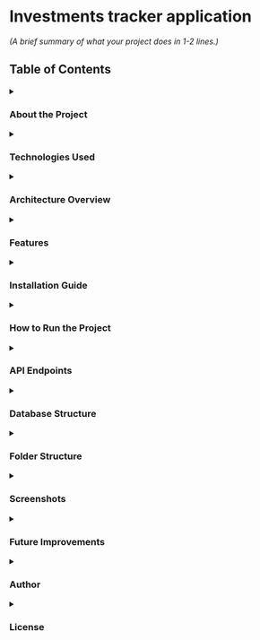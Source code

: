 # Investments tracker application

_(A brief summary of what your project does in 1-2 lines.)_


## Table of Contents

<details>
<summary><h3>About the Project</h3></summary>

This project is an Investments tracker application, that helps you track your investments.
Deposits and Withdrawals can be only in 1 currency - EUR

</details>


<details>
<summary><h3>Technologies Used</h3></summary>

| Layer           | Technology         |
|-----------------|--------------------|
| Backend         | Java & Spring Boot |
| Database        | MySQL              |
| ORM             | Spring Data JPA    |
| Authentication  | JWT?               |
| Build tools     | Maven              |
| Frontend        | React              |
| Version control | Git                |

</details>


<details>
<summary><h3>Architecture Overview</h3></summary>

_Diagram how the app works_

</details>


<details>
<summary><h3>Features</h3></summary>

User Registration & Login
JWT Authentication
CRUD Operations
Role-based Authorization
Pagination & Sorting
Swagger API Documentation
Error Handling

</details>


<details>
<summary><h3>Installation Guide</h3></summary>

What is needed to run the project

</details>


<details>
<summary><h3>How to Run the Project</h3></summary>

Backend installation
Frontend installation

</details>


<details>
<summary><h3>API Endpoints</h3></summary>

Create an openapi.json file and automatically generate API docs using Swagger.

| Method | Endpoint                                      | Description                     | Auth required |
|--------|-----------------------------------------------|---------------------------------|---------------|
| `POST` | `/deposit/in`                                 | Make a deposit                  |               |
| `GET`  | `/deposit/get/from/{fromDate}/to/{toDate}`    | Get deposits in range           |               |
| `GET`  | `/deposit/get/all`                            | Get all deposits                |               |
| `GET`  | `/deposit/get/total/amount`                   | Get total amount of deposits    |               |
| `POST` | `/withdrawal/out`                             | Make a withdrawal               |               |
| `GET`  | `/withdrawal/get/from/{fromDate}/to/{toDate}` | Get withdrawals in range        |               |
| `GET`  | `/withdrawal/get/all`                         | Get all withdrawals             |               |
| `GET`  | `/withdrawal/get/total/amount`                | Get total amount of withdrawals |               |
| `POST` | `/dividend/in`                                | Insert a dividend               |               |
| `GET`  | `/dividend/get/from/{fromDate}/to/{toDate}`   | Get dividends in range          |               |
| `GET`  | `/dividend/get/all`                           | Get all dividends               |               |
| `GET`  | `/dividend/get/total/amount`                  | Get total amount of dividends   |               |

</details> 


<details>
<summary><h3>Database Structure</h3></summary>

DB schema

</details>


<details>
<summary><h3>Folder Structure</h3></summary>

Screenshot from IntelliJ

</details>


<details>
<summary><h3>Screenshots</h3></summary>

Home Page
Login Page

</details>


<details>
<summary><h3>Future Improvements</h3></summary>

- Add Swagger-ui

</details>


<details>
<summary><h3>Author</h3></summary>

#### Your Name: Denis Buserski 
#### LinkedIn: LINK 
#### GitHub: LINK 

</details>


<details>
<summary><h3>License</h3></summary>

This project is licensed under the MIT License. (ADD MIT)

</details>
